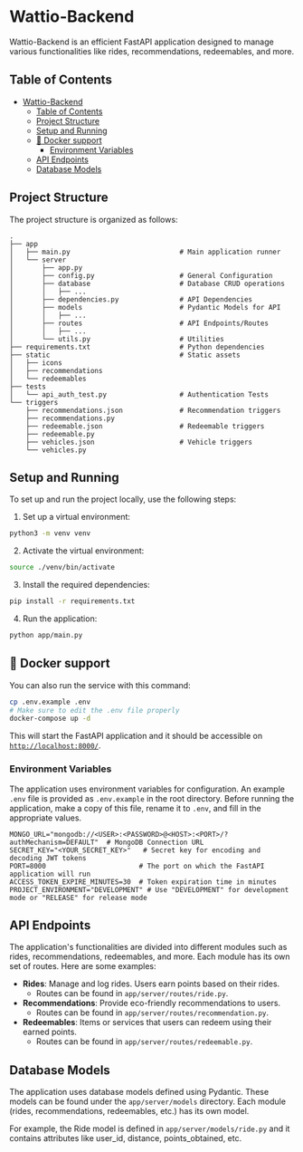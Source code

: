 # Wattio-Backend

Wattio-Backend is an efficient FastAPI application designed to manage various functionalities like rides, recommendations, redeemables, and more.

## Table of Contents

- [Wattio-Backend](#wattio-backend)
  - [Table of Contents](#table-of-contents)
  - [Project Structure](#project-structure)
  - [Setup and Running](#setup-and-running)
  - [🐋 Docker support](#-docker-support)
    - [Environment Variables](#environment-variables)
  - [API Endpoints](#api-endpoints)
  - [Database Models](#database-models)

## Project Structure

The project structure is organized as follows:

```plaintext
.
├── app
│   ├── main.py                           # Main application runner
│   └── server
│       ├── app.py
│       ├── config.py                     # General Configuration
│       ├── database                      # Database CRUD operations
│       │   ├── ...
│       ├── dependencies.py               # API Dependencies
│       ├── models                        # Pydantic Models for API
│       │   ├── ...
│       ├── routes                        # API Endpoints/Routes
│       │   ├── ...
│       └── utils.py                      # Utilities
├── requirements.txt                      # Python dependencies
├── static                                # Static assets
│   ├── icons
│   ├── recommendations
│   └── redeemables
├── tests
│   └── api_auth_test.py                  # Authentication Tests
└── triggers
    ├── recommendations.json              # Recommendation triggers
    ├── recommendations.py
    ├── redeemable.json                   # Redeemable triggers
    ├── redeemable.py
    ├── vehicles.json                     # Vehicle triggers
    └── vehicles.py
```

## Setup and Running

To set up and run the project locally, use the following steps:

1. Set up a virtual environment:

```bash
python3 -m venv venv
```

2. Activate the virtual environment:

```bash
source ./venv/bin/activate
```

3. Install the required dependencies:

```bash
pip install -r requirements.txt
```

4. Run the application:

```bash
python app/main.py
```

## 🐋 Docker support

You can also run the service with this command:

```sh
cp .env.example .env
# Make sure to edit the .env file properly
docker-compose up -d
```

This will start the FastAPI application and it should be accessible on [`http://localhost:8000/`](http://localhost:8000/docs).

### Environment Variables

The application uses environment variables for configuration. An example `.env` file is provided as `.env.example` in the root directory. Before running the application, make a copy of this file, rename it to `.env`, and fill in the appropriate values.

```plaintext
MONGO_URL="mongodb://<USER>:<PASSWORD>@<HOST>:<PORT>/?authMechanism=DEFAULT"  # MongoDB Connection URL
SECRET_KEY="<YOUR_SECRET_KEY>"   # Secret key for encoding and decoding JWT tokens
PORT=8000                       # The port on which the FastAPI application will run
ACCESS_TOKEN_EXPIRE_MINUTES=30  # Token expiration time in minutes
PROJECT_ENVIRONMENT="DEVELOPMENT" # Use "DEVELOPMENT" for development mode or "RELEASE" for release mode
```

## API Endpoints

The application's functionalities are divided into different modules such as rides, recommendations, redeemables, and more. Each module has its own set of routes. Here are some examples:

- **Rides**: Manage and log rides. Users earn points based on their rides.
  - Routes can be found in `app/server/routes/ride.py`.
- **Recommendations**: Provide eco-friendly recommendations to users.
  - Routes can be found in `app/server/routes/recommendation.py`.
- **Redeemables**: Items or services that users can redeem using their earned points.
  - Routes can be found in `app/server/routes/redeemable.py`.

## Database Models

The application uses database models defined using Pydantic. These models can be found under the `app/server/models` directory. Each module (rides, recommendations, redeemables, etc.) has its own model.

For example, the Ride model is defined in `app/server/models/ride.py` and it contains attributes like user_id, distance, points_obtained, etc.
